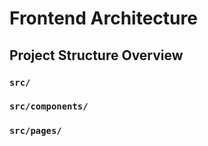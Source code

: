 # Frontend Architecture

## Project Structure Overview

### `src/`

### `src/components/`

### `src/pages/`